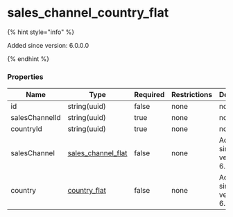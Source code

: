 
# sales_channel_country_flat

{% hint style="info" %}

Added since version: 6.0.0.0

{% endhint %}

### Properties

|Name|Type|Required|Restrictions|Description|
|---|---|---|---|---|
|id|string(uuid)|false|none|none|
|salesChannelId|string(uuid)|true|none|none|
|countryId|string(uuid)|true|none|none|
|salesChannel|[sales_channel_flat](/schema/sales_channel_flat)|false|none|Added since version: 6.0.0.0|
|country|[country_flat](/schema/country_flat)|false|none|Added since version: 6.0.0.0|
